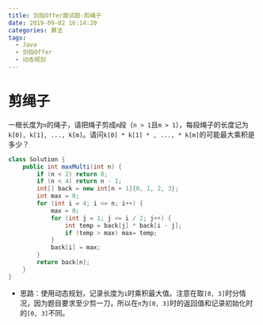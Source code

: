 ```yaml
---
title: 剑指Offer面试题-剪绳子
date: 2019-09-02 16:14:20
categories: 算法
tags:
  - Java
  - 剑指Offer
  - 动态规划
---
```


# 剪绳子

一根长度为`n`的绳子，请把绳子剪成`m`段（`n > 1`且`m > 1`），每段绳子的长度记为`k[0], k[1], ..., k[m]`。请问`k[0] * k[1] * , ..., * k[m]`的可能最大乘积是多少？

```java
class Solution {
    public int maxMulti(int n) {
        if (n < 2) return 0;
        if (n < 4) return n - 1;
        int[] back = new int[n + 1]{0, 1, 2, 3};
        int max = 0;
        for (int i = 4; i <= n; i++) {
            max = 0;
            for (int j = 1; j <= i / 2; j++) {
                int temp = back[j] * back[i - j];
                if (temp > max) max= temp;
            }
            back[i] = max;
        }
        return back[n];
    }
}
```

- 思路：使用动态规划，记录长度为`i`时乘积最大值。注意在取`[0, 3]`时分情况，因为题目要求至少剪一刀，所以在`n`为`[0, 3]`时的返回值和记录初始化时的`[0, 3]`不同。